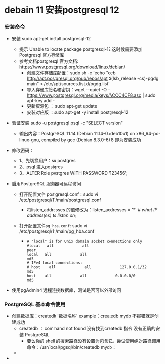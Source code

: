# debain 11 安装postgresql 12

###  安装命令

- 安装 sudo apt-get install postgresql-12
  - 提示 Unable to locate package postgresql-12  这时候需要添加Postgresql 官方存储库
  - 参考文档postgresql 官方文档: https://www.postgresql.org/download/linux/debian/ 
    - 创建文件存储库配置：sudo sh -c 'echo "deb http://apt.postgresql.org/pub/repos/apt $(lsb_release -cs)-pgdg main" > /etc/apt/sources.list.d/pgdg.list'
    - 导入存储库签名和密钥：wget --quiet -O - https://www.postgresql.org/media/keys/ACCC4CF8.asc | sudo apt-key add -
    - 更新资源包 ： sudo apt-get update
    - 安装对应版 ：sudo apt-get -y install postgresql-12

- 验证安装 sudo -u postgresql psql -c "SELECT  version"

  - 输出内容：PostgreSQL 11.14 (Debian 11.14-0+deb10u1) on x86_64-pc-linux-gnu, compiled by gcc (Debian 8.3.0-6) 8 即为安装成功

- 修改密码：

  - 1、先切换用户：su postgres 
  - 2、psql 进入postgres
  - 3、ALTER Role postgres WITH PASSWORD '123456';

- 启用PostgreSQL 服务器可远程访问

  - 打开配置文件 postgresql.conf：sudo vi /etc/postgresql/11/main/postgresql.conf

    - 将listen_addresses 的值修改为：listen_addresses = '*'   *# what IP address(es) to listen on;*

  - 打开配置文件`pg_hba.conf`:  sudo vi /etc/postgresql/11/main/pg_hba.conf

    - ```
      # "local" is for Unix domain socket connections only
      #local   all             all                                     peer
      local   all             all                                    md5 
      # IPv4 local connections:
      # host    all             all             127.0.0.1/32            md5
      host    all             all             0.0.0.0/0            md5
      
      ```

- 使用pgAdmin4 远程连接数据库，测试是否可以外部访问

### PostgreSQL 基本命令使用

- 创建数据库：createdb '数据名称'  example：createdb mydb 不报错就是创建成功
  - createdb ： command not found  没有找到createdb 指令 没有正确的安装 PostgreSQL 
    - 要么你的 shell 的搜索路径没有设置为包含它。尝试使用绝对路径调用命令：/usr/local/pgsql/bin/createdb mydb：
  - 
- 